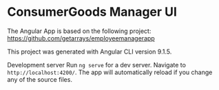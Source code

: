 # ConsumerGoods Manager UI

The Angular App is based on the following project: https://github.com/getarrays/employeemanagerapp

This project was generated with Angular CLI version 9.1.5.

Development server
Run `ng serve` for a dev server. Navigate to `http://localhost:4200/`. The app will automatically reload if you change any of the source files.
